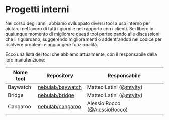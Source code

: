 # Progetti interni

Nel corso degli anni, abbiamo sviluppato diversi tool a uso interno per aiutarci nel lavoro di tutti
i giorni e nel rapporto con i clienti. Sei libero in qualunque momento di migliorare questi tool
partecipando alle discussioni che li riguardano, suggerendo miglioramenti o addentrandoti nel
codice per risolvere problemi e aggiungere funzionalità.

Ecco una lista dei tool che abbiamo attualmente, con il responsabile della loro manutenzione:

| Nome tool | Repository | Responsabile |
| --------- | ---------- | ------------ |
| Baywatch | [nebulab/baywatch](https://github.com/nebulab/baywatch) | Matteo Latini ([@mtylty][mtylty]) |
| Bridge | [nebulab/bridge](https://github.com/nebulab/bridge) | Matteo Latini ([@mtylty][mtylty]) |
| Cangaroo | [nebulab/cangaroo](https://github.com/nebulab/cangaroo) | Alessio Rocco ([@AlessioRocco][AlessioRocco]) |

[mtylty]: https://github.com/mtylty
[AlessioRocco]: https://github.com/AlessioRocco
